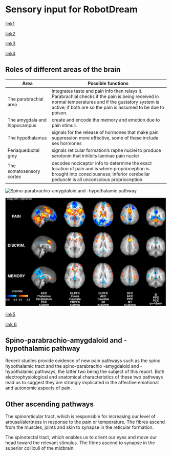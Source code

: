 <h1> Sensory input for RobotDream</h1> 


[link1](http://www.sciencedirect.com/science/article/pii/S0959438805001029)

[link2](http://www.dartmouth.edu/~rswenson/NeuroSci/chapter_7A.html)

[link3](http://onlinelibrary.wiley.com/doi/10.1111/j.1469-7580.2005.00428.x/full#)

[link4](http://www.sciencedirect.com/science/article/pii/S0304395998001845)
<h2> Roles of different areas of the brain</h2>

Area | Possible functions | 
------------ | ------------- 
The parabrachial area | integrates taste and pain info then relays it. Parabrachial checks if the pain is being received in normal temperatures and if the gustatory system is active; if both are so the pain is assumed to be due to poison.
 The amygdala and hippocampus |  create and encode the memory and emotion due to pain stimuli.
The hypothalamus | signals for the release of hormones that make pain suppression more effective, some of these include sex hormones
Periaqueductal grey | signals reticular formation’s raphe nuclei to produce serotonin that inhibits laminae pain nuclei
The somatosensory cortex |   decodes nociceptor info to determine the exact location of pain and is where proprioception is brought into consciousness; inferior cerebellar peduncle is all unconscious proprioception



![ Spino-parabrachio-amygdaloid and -hypothalamic pathway](https://github.com/research-team/robot-dream/blob/48cebb3239d2c2c04d7d632347441aa57bccf464/doc/Final%20pathway.png
)

![ fmri after pain](https://github.com/research-team/robot-dream/blob/96570b3aeebb1f12dfbedccd3c30c2c882690817/brain%20after%20pain.jpg)



[link5](http://www.sciencedirect.com/science/article/pii/S0079612308618683)

[link 6](http://www.sciencedirect.com/science/article/pii/S0079612308618683/pdf?md5=24100436b36c46c85645bd5654b84e2d&pid=1-s2.0-S0079612308618683-main.pdf)
<h2> Spino-parabrachio-amygdaloid and -hypothalamic pathway</h2>
Recent studies provide evidence of new pain
pathways such as the spino hypothalamic tract  and the spino-parabrachio
-amygdaloid and -hypothalamic pathways,
the latter two being the subject of this report. Both
electrophysiological and anatomical characteristics
of these two pathways lead us to suggest they are
strongly implicated in the affective emotional and
autonomic aspects of pain. 

<h2>Other ascending pathways</h2>
The spinoreticular tract, which is responsible for increasing our level of arousal/alertness in response to the pain or temperature. The fibres ascend from the muscles, joints and skin to synapse in the reticular formation.

The spinotectal tract, which enables us to orient our eyes and move our head toward the relevant stimulus. The fibres ascend to synapse in the superior colliculi of the midbrain.








